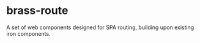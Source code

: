 # brass-route
A set of web components designed for SPA routing, building upon existing iron components.
